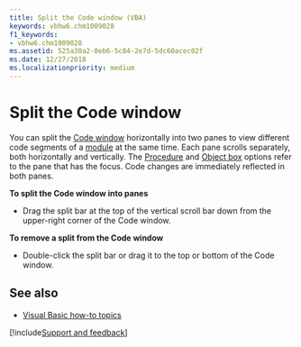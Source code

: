 ```yaml
---
title: Split the Code window (VBA)
keywords: vbhw6.chm1009028
f1_keywords:
- vbhw6.chm1009028
ms.assetid: 525a30a2-0eb6-5c84-2e7d-5dc60acec02f
ms.date: 12/27/2018
ms.localizationpriority: medium
---
```



# Split the Code window

You can split the [Code window](../reference/user-interface-help/code-window.md) horizontally into two panes to view different code segments of a [module](../Glossary/vbe-glossary.md#module) at the same time. Each pane scrolls separately, both horizontally and vertically. The [Procedure](../Glossary/vbe-glossary.md#procedure) and [Object box](../Glossary/vbe-glossary.md#object-box) options refer to the pane that has the focus. Code changes are immediately reflected in both panes.

**To split the Code window into panes**

- Drag the split bar at the top of the vertical scroll bar down from the upper-right corner of the Code window.
    

**To remove a split from the Code window**

- Double-click the split bar or drag it to the top or bottom of the Code window.
    
## See also

- [Visual Basic how-to topics](../reference/user-interface-help/visual-basic-how-to-topics.md)

[!include[Support and feedback](~/includes/feedback-boilerplate.md)]